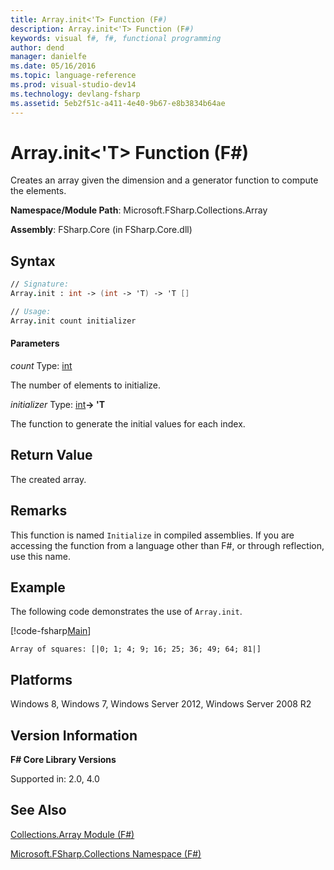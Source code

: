 ```yaml
---
title: Array.init<'T> Function (F#)
description: Array.init<'T> Function (F#)
keywords: visual f#, f#, functional programming
author: dend
manager: danielfe
ms.date: 05/16/2016
ms.topic: language-reference
ms.prod: visual-studio-dev14
ms.technology: devlang-fsharp
ms.assetid: 5eb2f51c-a411-4e40-9b67-e8b3834b64ae 
---
```


# Array.init<'T> Function (F#)

Creates an array given the dimension and a generator function to compute the elements.

**Namespace/Module Path**: Microsoft.FSharp.Collections.Array

**Assembly**: FSharp.Core (in FSharp.Core.dll)


## Syntax

```fsharp
// Signature:
Array.init : int -> (int -> 'T) -> 'T []

// Usage:
Array.init count initializer
```

#### Parameters
*count*
Type: [int](https://msdn.microsoft.com/library/025d5455-3622-4ea5-9573-3ecbd4ee1375)


The number of elements to initialize.


*initializer*
Type: [int](https://msdn.microsoft.com/library/025d5455-3622-4ea5-9573-3ecbd4ee1375)**-&gt; 'T**


The function to generate the initial values for each index.


## Return Value

The created array.

## Remarks
This function is named `Initialize` in compiled assemblies. If you are accessing the function from a language other than F#, or through reflection, use this name.

## Example

The following code demonstrates the use of `Array.init`.

[!code-fsharp[Main](~samples/snippets/fsharp/arrays/snippet101.fs)]

```
Array of squares: [|0; 1; 4; 9; 16; 25; 36; 49; 64; 81|]
```

## Platforms
Windows 8, Windows 7, Windows Server 2012, Windows Server 2008 R2


## Version Information
**F# Core Library Versions**

Supported in: 2.0, 4.0

## See Also
[Collections.Array Module &#40;F&#35;&#41;](Collections.Array-Module-%5BFSharp%5D.md)

[Microsoft.FSharp.Collections Namespace &#40;F&#35;&#41;](Microsoft.FSharp.Collections-Namespace-%5BFSharp%5D.md)